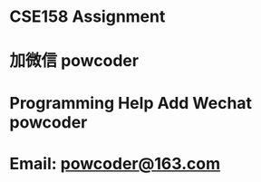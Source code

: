# CSE158 Assignment 
# 加微信 powcoder

# Programming Help Add Wechat powcoder

# Email: powcoder@163.com

